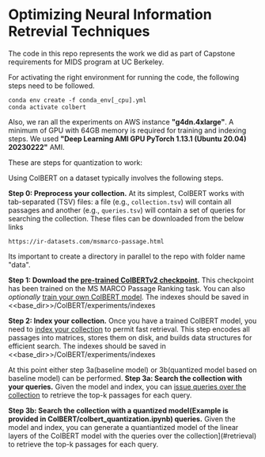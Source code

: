# Optimizing Neural Information Retrevial Techniques

The code in this repo represents the work we did as part of Capstone requirements for MIDS program at UC Berkeley.


For activating the right environment for running the code, the following steps need to be followed.

```
conda env create -f conda_env[_cpu].yml
conda activate colbert
```
Also, we ran all the experiments on AWS instance **"g4dn.4xlarge"**. A minimum of GPU with 64GB memory is required for training and indexing steps. We used **"Deep Learning AMI GPU PyTorch 1.13.1 (Ubuntu 20.04) 20230222"** AMI. 

These are steps for quantization to work:

Using ColBERT on a dataset typically involves the following steps.

**Step 0: Preprocess your collection.** At its simplest, ColBERT works with tab-separated (TSV) files: a file (e.g., `collection.tsv`) will contain all passages and another (e.g., `queries.tsv`) will contain a set of queries for searching the collection. These files can be downloaded from the below links
```
https://ir-datasets.com/msmarco-passage.html
```
Its important to create a directory in parallel to the repo with folder name "data".

**Step 1: Download the [pre-trained ColBERTv2 checkpoint](https://downloads.cs.stanford.edu/nlp/data/colbert/colbertv2/colbertv2.0.tar.gz).** This checkpoint has been trained on the MS MARCO Passage Ranking task. You can also _optionally_ [train your own ColBERT model](#training). The indexes should be saved in <<base_dir>>/ColBERT/experiments/indexes

**Step 2: Index your collection.** Once you have a trained ColBERT model, you need to [index your collection](#indexing) to permit fast retrieval. This step encodes all passages into matrices, stores them on disk, and builds data structures for efficient search. The indexes should be saved in <<base_dir>>/ColBERT/experiments/indexes

At this point either step 3a(baseline model) or 3b(quantized model based on baseline model) can be performed. 
**Step 3a: Search the collection with your queries.** Given the model and index, you can [issue queries over the collection](#retrieval) to retrieve the top-k passages for each query.

**Step 3b: Search the collection with a quantized model(Example is provided in ColBERT/colbert_quantization.ipynb) queries.** Given the model and index, you can generate a quantiantized model of the linear layers of the ColBERT model with the queries over the collection](#retrieval) to retrieve the top-k passages for each query.



